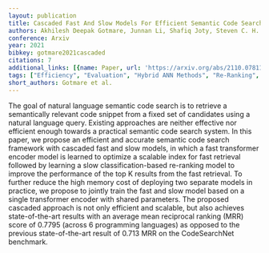 ```yaml
---
layout: publication
title: Cascaded Fast And Slow Models For Efficient Semantic Code Search
authors: Akhilesh Deepak Gotmare, Junnan Li, Shafiq Joty, Steven C. H. Hoi
conference: Arxiv
year: 2021
bibkey: gotmare2021cascaded
citations: 7
additional_links: [{name: Paper, url: 'https://arxiv.org/abs/2110.07811'}]
tags: ["Efficiency", "Evaluation", "Hybrid ANN Methods", "Re-Ranking", "Scalability", "Tools & Libraries"]
short_authors: Gotmare et al.
---
```

The goal of natural language semantic code search is to retrieve a
semantically relevant code snippet from a fixed set of candidates using a
natural language query. Existing approaches are neither effective nor efficient
enough towards a practical semantic code search system. In this paper, we
propose an efficient and accurate semantic code search framework with cascaded
fast and slow models, in which a fast transformer encoder model is learned to
optimize a scalable index for fast retrieval followed by learning a slow
classification-based re-ranking model to improve the performance of the top K
results from the fast retrieval. To further reduce the high memory cost of
deploying two separate models in practice, we propose to jointly train the fast
and slow model based on a single transformer encoder with shared parameters.
The proposed cascaded approach is not only efficient and scalable, but also
achieves state-of-the-art results with an average mean reciprocal ranking (MRR)
score of 0.7795 (across 6 programming languages) as opposed to the previous
state-of-the-art result of 0.713 MRR on the CodeSearchNet benchmark.